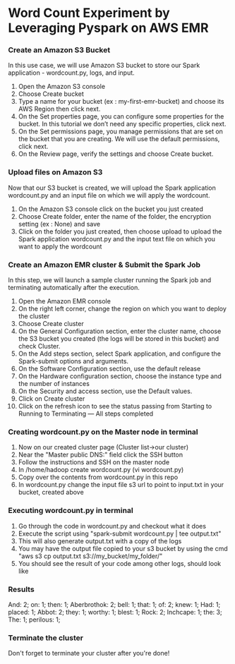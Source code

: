 # Word Count Experiment by Leveraging Pyspark on AWS EMR

### Create an Amazon S3 Bucket

In this use case, we will use Amazon S3 bucket to store our Spark application - wordcount.py, logs, and input.

1. Open the Amazon S3 console
2. Choose Create bucket
3. Type a name for your bucket (ex : my-first-emr-bucket) and choose its AWS Region then click next.
4. On the Set properties page, you can configure some properties for the bucket. In this tutorial we don’t need any specific properties, click next.
5. On the Set permissions page, you manage permissions that are set on the bucket that you are creating. We will use the default permissions, click next.
6. On the Review page, verify the settings and choose Create bucket.

### Upload files on Amazon S3

Now that our S3 bucket is created, we will upload the Spark application wordcount.py and an input file on which we will apply the wordcount.

1. On the Amazon S3 console click on the bucket you just created
2. Choose Create folder, enter the name of the folder, the encryption setting (ex : None) and save
3. Click on the folder you just created, then choose upload to upload the Spark application wordcount.py and the input text file on which you want to apply the wordcount

### Create an Amazon EMR cluster & Submit the Spark Job

In this step, we will launch a sample cluster running the Spark job and terminating automatically after the execution.

1. Open the Amazon EMR console
2. On the right left corner, change the region on which you want to deploy the cluster
3. Choose Create cluster
4. On the General Configuration section, enter the cluster name, choose the S3 bucket you created (the logs will be stored in this bucket) and check Cluster.
5. On the Add steps section, select Spark application, and configure the Spark-submit options and arguments.
6. On the Software Configuration section, use the default release 
7. On the Hardware configuration section, choose the instance type and the number of instances
8. On the Security and access section, use the Default values.
9. Click on Create cluster
10. Click on the refresh icon to see the status passing from Starting to Running to Terminating — All steps completed

### Creating wordcount.py on the Master node in terminal

1. Now on our created cluster page (Cluster list->our cluster)
2. Near the "Master public DNS:" field click the SSH button
3. Follow the instructions and SSH on the master node
4. In /home/hadoop create wordcount.py (vi wordcount.py)
5. Copy over the contents from wordcount.py in this repo
5. In wordcount.py change the input file s3 url to point to input.txt in your bucket, created above

### Executing wordcount.py in terminal

1. Go through the code in wordcount.py and checkout what it does
2. Execute the script using "spark-submit wordcount.py | tee output.txt"
3. This will also generate output.txt with a copy of the logs
4. You may have the output file copied to your s3 bucket by using the cmd "aws s3 cp output.txt s3://my_bucket/my_folder/"
5. You should see the result of your code among other logs, should look like

### Results

And: 2;
on: 1;
then: 1;
Aberbrothok: 2;
bell: 1;
that: 1;
of: 2;
knew: 1;
Had: 1;
placed: 1;
Abbot: 2;
they: 1;
worthy: 1;
blest: 1;
Rock: 2;
Inchcape: 1;
the: 3;
The: 1;
perilous: 1;

### Terminate the cluster

Don't forget to terminate your cluster after you're done!

